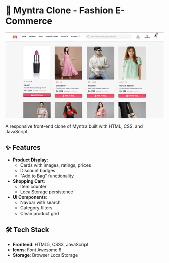 # 👗 Myntra Clone - Fashion E-Commerce

![Myntra Clone Screenshot](./screenshot.png)

A responsive front-end clone of Myntra built with HTML, CSS, and JavaScript.

## ✨ Features
- **Product Display**:  
  - Cards with images, ratings, prices  
  - Discount badges  
  - "Add to Bag" functionality  
- **Shopping Cart**:  
  - Item counter  
  - LocalStorage persistence  
- **UI Components**:  
  - Navbar with search  
  - Category filters  
  - Clean product grid  

## 🛠️ Tech Stack
- **Frontend**: HTML5, CSS3, JavaScript  
- **Icons**: Font Awesome 6  
- **Storage**: Browser LocalStorage 
